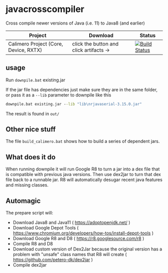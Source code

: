 # javacrosscompiler
Cross compile newer versions of Java (i.e. 11) to Java8 (and earlier)



|   Project	|  Download |   Status	|
|---	|---	| ---	|
|   Calimero Project (Core, Device, RXTX)	|  click the button and click artifacts ->  |   [![Build Status](https://zealofzebras.visualstudio.com/openHAB/_apis/build/status/javacrosscompiler-calimero-ci?branchName=master)](https://zealofzebras.visualstudio.com/openHAB/_build/latest?definitionId=42&branchName=master)	|

## usage

Run `downpile.bat` existing.jar

If the jar file has dependencies just make sure they are in the same folder, or pass it as a `--lib` parameter to downpile like this

```cmd
downpile.bat existing.jar --lib "lib\nrjavaserial-3.15.0.jar"
```

The result is found in `out/`

## Other nice stuff

The file `build_calimero.bat` shows how to build a series of dependent jars.

## What does it do

When running downpile it will run Google R8 to turn a jar into a dex file that is compatible with previous java versions. Then use dex2jar to turn that dex file back to a runnable jar. R8 will automatically desugar recent java features and missing classes.

## Automagic

The prepare script will:

* Download Java8 and Java11 ( https://adoptopenjdk.net/ )
* Download Google Depot Tools ( https://www.chromium.org/developers/how-tos/install-depot-tools )
* Download Google R8 and D8 ( https://r8.googlesource.com/r8 )
* Compile R8 and D8 
* Download custom version of Dex2Jar because the original version has a problem with "unsafe" class names that R8 will create ( https://github.com/petero-dk/dex2jar )
* Compile dex2jar
